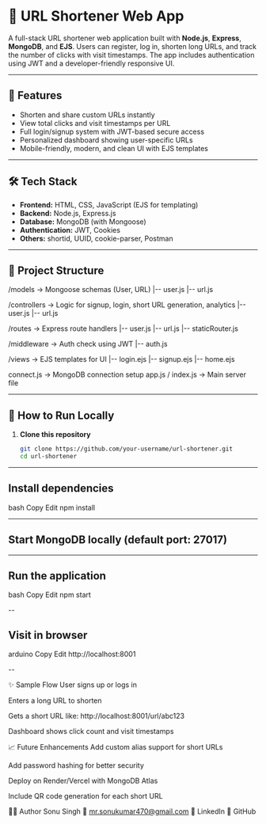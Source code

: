 # 🔗 URL Shortener Web App

A full-stack URL shortener web application built with **Node.js**, **Express**, **MongoDB**, and **EJS**. Users can register, log in, shorten long URLs, and track the number of clicks with visit timestamps. The app includes authentication using JWT and a developer-friendly responsive UI.

---

## 🚀 Features

- Shorten and share custom URLs instantly
- View total clicks and visit timestamps per URL
- Full login/signup system with JWT-based secure access
- Personalized dashboard showing user-specific URLs
- Mobile-friendly, modern, and clean UI with EJS templates

---

## 🛠️ Tech Stack

- **Frontend:** HTML, CSS, JavaScript (EJS for templating)
- **Backend:** Node.js, Express.js
- **Database:** MongoDB (with Mongoose)
- **Authentication:** JWT, Cookies
- **Others:** shortid, UUID, cookie-parser, Postman

---

## 📂 Project Structure

/models → Mongoose schemas (User, URL) |-- user.js |-- url.js

/controllers → Logic for signup, login, short URL generation, analytics |-- user.js |-- url.js

/routes → Express route handlers |-- user.js |-- url.js |-- staticRouter.js

/middleware → Auth check using JWT |-- auth.js

/views → EJS templates for UI |-- login.ejs |-- signup.ejs |-- home.ejs

connect.js → MongoDB connection setup app.js / index.js → Main server file


---

## 🔧 How to Run Locally

1. **Clone this repository**
   ```bash
   git clone https://github.com/your-username/url-shortener.git
   cd url-shortener
   
---

## Install dependencies

bash
Copy
Edit
npm install

---

## Start MongoDB locally (default port: 27017)

---

## Run the application

bash
Copy
Edit
npm start

--

## Visit in browser

arduino
Copy
Edit
http://localhost:8001

--

✨ Sample Flow
User signs up or logs in

Enters a long URL to shorten

Gets a short URL like: http://localhost:8001/url/abc123

Dashboard shows click count and visit timestamps

📈 Future Enhancements
Add custom alias support for short URLs

Add password hashing for better security

Deploy on Render/Vercel with MongoDB Atlas

Include QR code generation for each short URL

👨‍💻 Author
Sonu Singh
📧 mr.sonukumar470@gmail.com
🔗 LinkedIn
🐙 GitHub






